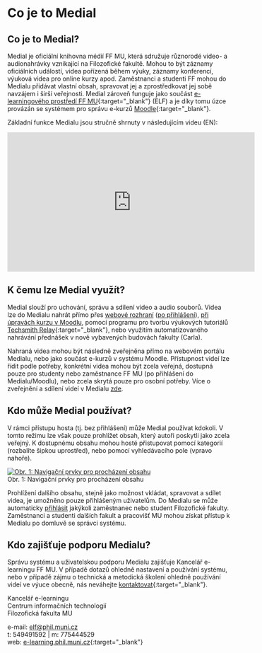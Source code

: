 Co je to Medial
===============







## Co je to Medial?

Medial je oficiální knihovna médií FF MU, která sdružuje různorodé
video- a audionahrávky vznikající na Filozofické fakultě. Mohou to být
záznamy oficiálních událostí, videa pořízená během výuky, záznamy
konferencí, výuková videa pro online kurzy apod. Zaměstnanci a studenti
FF mohou do Medialu přidávat vlastní obsah, spravovat jej a
zprostředkovat jej sobě navzájem i širší veřejnosti. Medial zároveň
funguje jako součást [e-learningového prostředí FF
MU](https://elf.phil.muni.cz){:target="_blank"} (ELF) a je díky tomu úzce provázán
se systémem pro správu e-kurzů [Moodle](https://moodle.org/){:target="_blank"}.

Základní funkce Medialu jsou stručně shrnuty v následujícím videu (EN):

<iframe width="560" height="315" src="https://www.youtube.com/embed/akxT2d5QmH0" title="YouTube video player" frameborder="0" allow="accelerometer; autoplay; clipboard-write; encrypted-media; gyroscope; picture-in-picture" allowfullscreen></iframe>


## K čemu lze Medial využít?

Medial slouží pro uchování, správu a sdílení video a audio souborů.
Videa lze do Medialu nahrát přímo přes [webové
rozhraní](/medialdocs/jak-nahrat-do-medialu-soubor-z-pocitace) ([po
přihlášení](/medialdocs/zakladni-orientace-v-medialu#TOC-P-ihl-en-do-Medialu)),
[při úpravách kurzu v
Moodlu](/medialdocs/jak-vkladat-obsah-prostrednictvim-moodlu), pomocí
programu pro tvorbu výukových tutoriálů [Techsmith
Relay](https://sites.google.com/a/phil.muni.cz/elearning-relay/){:target="_blank"}, nebo
využitím automatizovaného nahrávání přednášek v nově vybavených budovách
fakulty (Carla).


Nahraná videa mohou být následně zveřejněna přímo na webovém portálu
Medialu, nebo jako součást e-kurzů v systému Moodle. Přístupnost videí
lze řídit podle potřeby, konkrétní videa mohou být zcela veřejná,
dostupná pouze pro studenty nebo zaměstnance FF MU (po přihlášení do
Medialu/Moodlu), nebo zcela skrytá pouze pro osobní potřeby. Více o
zveřejnění a sdílení videí v Medialu
[zde](/medialdocs/jak-muazu-sva-videa-sirit).

## Kdo může Medial používat?

V rámci přístupu hosta (tj. bez přihlášení) může Medial používat
kdokoli. V tomto režimu lze však pouze prohlížet obsah, který autoři
poskytli jako zcela veřejný. K dostupnému obsahu mohou hosté přistupovat
pomocí kategorií (rozbalíte šipkou uprostřed), nebo pomocí vyhledávacího
pole (vpravo nahoře). 

[![Obr. 1: Navigační prvky pro procházení
obsahu](co-je-to-medial/1_zakladni-navigace.png)](/medialdocs/co-je-to-medial/1_zakladni-navigace.png?attredirects=0)  
Obr. 1: Navigační prvky pro procházení obsahu


Prohlížení dalšího obsahu, stejně jako možnost vkládat, spravovat a
sdílet videa, je umožněno pouze přihlášeným uživatelům. Do Medialu se
může automaticky
[přihlásit](/medialdocs/zakladni-orientace-v-medialu#TOC-P-ihl-en-do-Medialu)
jakýkoli zaměstnanec nebo student Filozofické fakulty. Zaměstnanci a
studenti dalších fakult a pracovišť MU mohou získat přístup k Medialu po
domluvě se správci systému.

## Kdo zajišťuje podporu Medialu?

Správu systému a uživatelskou podporu Medialu zajišťuje Kancelář
e-learningu FF MU. V případě dotazů ohledně nastavení a používání
systému, nebo v případě zájmu o technická a metodická školení ohledně
používání videí ve výuce obecně, nás neváhejte
[kontaktovat](https://it.muni.cz/phil/ke/nase-sluzby#main){:target="_blank"}.

Kancelář e-learningu  
Centrum informačních technologií  
Filozofická fakulta MU


e-mail: <elf@phil.muni.cz>  
t: 549491592 | m: 775444529  
web: [e-learning.phil.muni.cz](http://e-learning.phil.muni.cz/){:target="_blank"}
